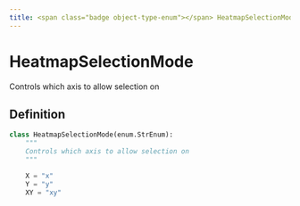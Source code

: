 ```yaml
---
title: <span class="badge object-type-enum"></span> HeatmapSelectionMode
---
```

# <span class="badge object-type-enum"></span> HeatmapSelectionMode

Controls which axis to allow selection on

## Definition

```python
class HeatmapSelectionMode(enum.StrEnum):
    """
    Controls which axis to allow selection on
    """

    X = "x"
    Y = "y"
    XY = "xy"
```
